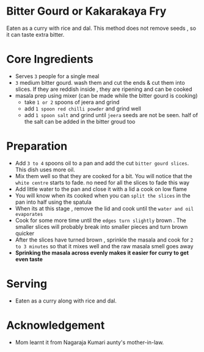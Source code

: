 # Bitter Gourd or Kakarakaya Fry
Eaten as a curry with rice and dal. This method does not remove seeds , so it can taste extra bitter.

# Core Ingredients
 - Serves `3` people for a single meal
 - `3` medium bitter gourd. wash them and cut the ends & cut them into slices. If they are reddish inside , they are ripening and can be cooked
 - masala prep using mixer (can be made while the bitter gourd is cooking)
    - take `1 or 2` spoons of jeera and grind 
    - add `1 spoon red chilli powder` and grind well
    - add `1 spoon salt` and grind until `jeera` seeds are not be seen. half of the salt can be added in the bitter groud too
      
# Preparation
 - Add  `3 to 4` spoons oil to a pan and add the cut `bitter gourd slices`. This dish uses more oil.
 - Mix them well so that they are cooked for a bit. You will notice that the `white centre` starts to fade. no need for all the slices to fade this way
 - Add little water to the pan and close it with a lid a cook on low flame
 - You will know when its cooked when you can `split the slices` in the pan into half using the spatula
 - When its at this stage , remove the lid and cook until the `water and oil evaporates`
 - Cook for some more time until the `edges turn slightly` brown . The smaller slices will probably break into smaller pieces and turn brown quicker
 - After the slices have turned brown , sprinkle the masala and cook for `2 to 3 minutes` so that it mixes well and the raw masala smell goes away
 - **Sprinking the masala across evenly makes it easier for curry to get even taste**

# Serving
 - Eaten as a curry along with rice and dal.

# Acknowledgement
- Mom learnt it from Nagaraja Kumari aunty's mother-in-law.
